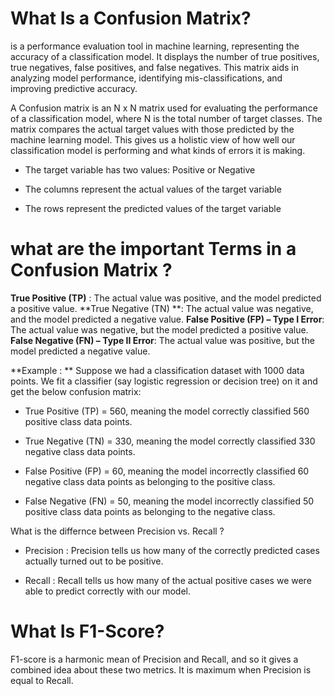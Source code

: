 # What Is a Confusion Matrix?
is a performance evaluation tool in machine learning, representing the accuracy of a classification model. It displays the number of true positives, true negatives, false positives, and false negatives. This matrix aids in analyzing model performance, identifying mis-classifications, and improving predictive accuracy.

A Confusion matrix is an N x N matrix used for evaluating the performance of a classification model, where N is the total number of target classes. The matrix compares the actual target values with those predicted by the machine learning model. This gives us a holistic view of how well our classification model is performing and what kinds of errors it is making.


-  The target variable has two values: Positive or Negative

-  The columns represent the actual values of the target variable

-  The rows represent the predicted values of the target variable


# what are the important Terms in a Confusion Matrix ?

**True Positive (TP)** :  The actual value was positive, and the model predicted a positive value.
**True Negative (TN) **:  The actual value was negative, and the model predicted a negative value.
**False Positive (FP) – Type I Error**:  The actual value was negative, but the model predicted a positive value.
**False Negative (FN) – Type II Error**:  The actual value was positive, but the model predicted a negative value.


**Example : **
Suppose we had a classification dataset with 1000 data points. We fit a classifier (say logistic regression or decision tree) on it and get the below confusion matrix:


- True Positive (TP) = 560, meaning the model correctly classified 560 positive class data points.

- True Negative (TN) = 330, meaning the model correctly classified 330 negative class data points.

- False Positive (FP) = 60, meaning the model incorrectly classified 60 negative class data points as belonging to the positive class.

- False Negative (FN) = 50, meaning the model incorrectly classified 50 positive class data points as belonging to the negative class.



What is the differnce between Precision vs. Recall ?

- Precision :  Precision tells us how many of the correctly predicted cases actually turned out to be positive.

- Recall : Recall tells us how many of the actual positive cases we were able to predict correctly with our model.

# What Is F1-Score?

F1-score is a harmonic mean of Precision and Recall, and so it gives a combined idea about these two metrics. It is maximum when Precision is equal to Recall.



























